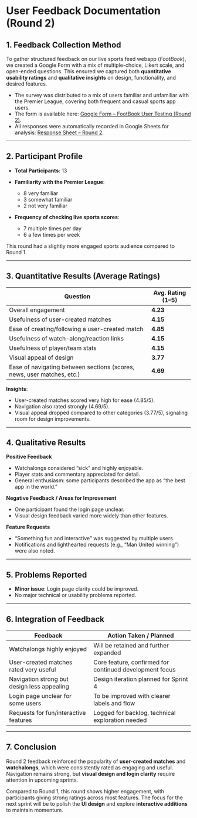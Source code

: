 # User Feedback Documentation (Round 2)

## 1. Feedback Collection Method

To gather structured feedback on our live sports feed webapp (_FootBook_), we created a Google Form with a mix of multiple-choice, Likert scale, and open-ended questions. This ensured we captured both **quantitative usability ratings** and **qualitative insights** on design, functionality, and desired features.

- The survey was distributed to a mix of users familiar and unfamiliar with the Premier League, covering both frequent and casual sports app users.
- The form is available here: [Google Form – FootBook User Testing (Round 2)](https://docs.google.com/forms/d/1sEA0Gl-iCdyR8G8HB4YIdV26xRRTl2f2dsrnKm43OXk/edit).
- All responses were automatically recorded in Google Sheets for analysis: [Response Sheet – Round 2](https://docs.google.com/spreadsheets/d/1jJ90GzaaeBiNat0Jkhj3qqeRZPHjTGaqZHyyPnZtkT8/edit?usp=sharing).

---

## 2. Participant Profile

- **Total Participants**: 13
- **Familiarity with the Premier League**:

  - 8 very familiar
  - 3 somewhat familiar
  - 2 not very familiar

- **Frequency of checking live sports scores**:
  - 7 multiple times per day
  - 6 a few times per week

This round had a slightly more engaged sports audience compared to Round 1.

---

## 3. Quantitative Results (Average Ratings)

| Question                                                               | Avg. Rating (1–5) |
| ---------------------------------------------------------------------- | ----------------- |
| Overall engagement                                                     | **4.23**          |
| Usefulness of user-created matches                                     | **4.15**          |
| Ease of creating/following a user-created match                        | **4.85**          |
| Usefulness of watch-along/reaction links                               | **4.15**          |
| Usefulness of player/team stats                                        | **4.15**          |
| Visual appeal of design                                                | **3.77**          |
| Ease of navigating between sections (scores, news, user matches, etc.) | **4.69**          |

**Insights**:

- User-created matches scored very high for ease (4.85/5).
- Navigation also rated strongly (4.69/5).
- Visual appeal dropped compared to other categories (3.77/5), signaling room for design improvements.

---

## 4. Qualitative Results

**Positive Feedback**

- Watchalongs considered “sick” and highly enjoyable.
- Player stats and commentary appreciated for detail.
- General enthusiasm: some participants described the app as “the best app in the world.”

**Negative Feedback / Areas for Improvement**

- One participant found the login page unclear.
- Visual design feedback varied more widely than other features.

**Feature Requests**

- “Something fun and interactive” was suggested by multiple users.
- Notifications and lighthearted requests (e.g., “Man United winning”) were also noted.

---

## 5. Problems Reported

- **Minor issue**: Login page clarity could be improved.
- No major technical or usability problems reported.

---

## 6. Integration of Feedback

| Feedback                                    | Action Taken / Planned                                  |
| ------------------------------------------- | ------------------------------------------------------- |
| Watchalongs highly enjoyed                  | Will be retained and further expanded                   |
| User-created matches rated very useful      | Core feature, confirmed for continued development focus |
| Navigation strong but design less appealing | Design iteration planned for Sprint 4                   |
| Login page unclear for some users           | To be improved with clearer labels and flow             |
| Requests for fun/interactive features       | Logged for backlog, technical exploration needed        |

---

## 7. Conclusion

Round 2 feedback reinforced the popularity of **user-created matches** and **watchalongs**, which were consistently rated as engaging and useful. Navigation remains strong, but **visual design and login clarity** require attention in upcoming sprints.

Compared to Round 1, this round shows higher engagement, with participants giving strong ratings across most features. The focus for the next sprint will be to polish the **UI design** and explore **interactive additions** to maintain momentum.
